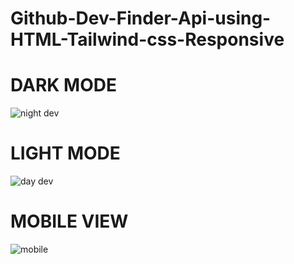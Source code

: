 # Github-Dev-Finder-Api-using-HTML-Tailwind-css-Responsive
# DARK MODE
![night dev](https://github.com/waseem567/Github-Dev-Finder-Api-using-HTML-Tailwind-css-Responsive-/assets/90834559/a41d84c8-d68d-41ca-ad2a-99c55614a745)
# LIGHT MODE
![day dev](https://github.com/waseem567/Github-Dev-Finder-Api-using-HTML-Tailwind-css-Responsive-/assets/90834559/2d6dc422-8415-469d-b5f0-e9be58b231eb)
# MOBILE VIEW
![mobile](https://github.com/waseem567/Github-Dev-Finder-Api-using-HTML-Tailwind-css-Responsive-/assets/90834559/a49fc63a-edec-46da-a7a8-2d45a9f32392)

